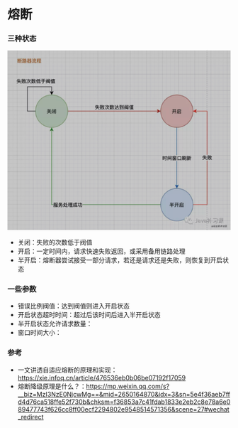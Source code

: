 # 熔断

### 三种状态

![](https://raw.githubusercontent.com/li-zeyuan/access/master/img/Snipaste_2021-12-29_16-28-00.png)

- 关闭：失败的次数低于阀值
- 开启：一定时间内，请求快速失败返回，或采用备用链路处理
- 半开启：熔断器尝试接受一部分请求，若还是请求还是失败，则恢复到开启状态

### 一些参数

- 错误比例阀值：达到阀值则进入开启状态
- 开启状态超时时间：超过后该时间后进入半开启状态
- 半开启状态允许请求数量：
- 窗口时间大小：

### 参考

- 一文讲透自适应熔断的原理和实现：https://xie.infoq.cn/article/476536eb0b06be07192f17059
- 熔断降级原理是什么？：https://mp.weixin.qq.com/s?__biz=MzI3NzE0NjcwMg==&mid=2650164870&idx=3&sn=5e4f36aeb7ffd4d76ca518ffe52f730b&chksm=f36853a7c41fdab1833e2eb2c8e78a6e089477743f626cc8ff00ecf2294802e9548514571356&scene=27#wechat_redirect
